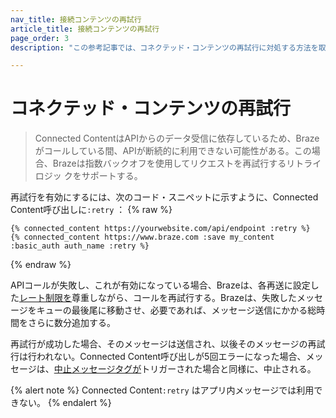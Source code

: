 ```yaml
---
nav_title: 接続コンテンツの再試行
article_title: 接続コンテンツの再試行
page_order: 3
description: "この参考記事では、コネクテッド・コンテンツの再試行に対処する方法を取り上げている。"

---
```


# コネクテッド・コンテンツの再試行

> Connected ContentはAPIからのデータ受信に依存しているため、Brazeがコールしている間、APIが断続的に利用できない可能性がある。この場合、Brazeは指数バックオフを使用してリクエストを再試行するリトライロジッ クをサポートする。 

再試行を有効にするには、次のコード・スニペットに示すように、Connected Content呼び出しに`:retry` ：
{% raw %}
```
{% connected_content https://yourwebsite.com/api/endpoint :retry %}
{% connected_content https://www.braze.com :save my_content :basic_auth auth_name :retry %}
```
{% endraw %}

APIコールが失敗し、これが有効になっている場合、Brazeは、各再送に設定した[レート制限を][47]尊重しながら、コールを再試行する。Brazeは、失敗したメッセージをキューの最後尾に移動させ、必要であれば、メッセージ送信にかかる総時間をさらに数分追加する。

再試行が成功した場合、そのメッセージは送信され、以後そのメッセージの再試行は行われない。Connected Content呼び出しが5回エラーになった場合、メッセージは、[中止メッセージタグが][1]トリガーされた場合と同様に、中止される。

{% alert note %}
Connected Content`:retry` はアプリ内メッセージでは利用できない。
{% endalert %}


[1]: {{site.baseurl}}/user_guide/personalization_and_dynamic_content/connected_content/aborting_connected_content/
[16]: [success@braze.com](mailto:success@braze.com)
[47]: {{site.baseurl}}/user_guide/engagement_tools/campaigns/testing_and_more/rate-limiting/#delivery-speed-rate-limiting
